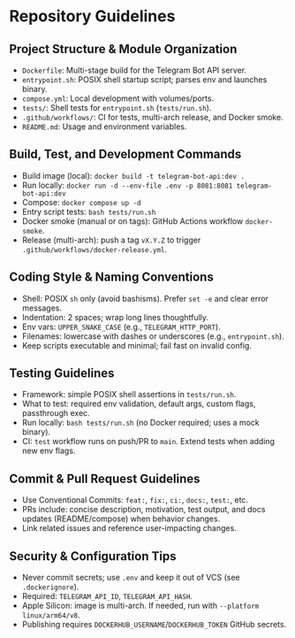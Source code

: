 # Repository Guidelines

## Project Structure & Module Organization
- `Dockerfile`: Multi-stage build for the Telegram Bot API server.
- `entrypoint.sh`: POSIX shell startup script; parses env and launches binary.
- `compose.yml`: Local development with volumes/ports.
- `tests/`: Shell tests for `entrypoint.sh` (`tests/run.sh`).
- `.github/workflows/`: CI for tests, multi-arch release, and Docker smoke.
- `README.md`: Usage and environment variables.

## Build, Test, and Development Commands
- Build image (local): `docker build -t telegram-bot-api:dev .`
- Run locally: `docker run -d --env-file .env -p 8081:8081 telegram-bot-api:dev`
- Compose: `docker compose up -d`
- Entry script tests: `bash tests/run.sh`
- Docker smoke (manual or on tags): GitHub Actions workflow `docker-smoke`.
- Release (multi-arch): push a tag `vX.Y.Z` to trigger `.github/workflows/docker-release.yml`.

## Coding Style & Naming Conventions
- Shell: POSIX `sh` only (avoid bashisms). Prefer `set -e` and clear error messages.
- Indentation: 2 spaces; wrap long lines thoughtfully.
- Env vars: `UPPER_SNAKE_CASE` (e.g., `TELEGRAM_HTTP_PORT`).
- Filenames: lowercase with dashes or underscores (e.g., `entrypoint.sh`).
- Keep scripts executable and minimal; fail fast on invalid config.

## Testing Guidelines
- Framework: simple POSIX shell assertions in `tests/run.sh`.
- What to test: required env validation, default args, custom flags, passthrough exec.
- Run locally: `bash tests/run.sh` (no Docker required; uses a mock binary).
- CI: `test` workflow runs on push/PR to `main`. Extend tests when adding new env flags.

## Commit & Pull Request Guidelines
- Use Conventional Commits: `feat:`, `fix:`, `ci:`, `docs:`, `test:`, etc.
- PRs include: concise description, motivation, test output, and docs updates (README/compose) when behavior changes.
- Link related issues and reference user-impacting changes.

## Security & Configuration Tips
- Never commit secrets; use `.env` and keep it out of VCS (see `.dockerignore`).
- Required: `TELEGRAM_API_ID`, `TELEGRAM_API_HASH`.
- Apple Silicon: image is multi-arch. If needed, run with `--platform linux/arm64/v8`.
- Publishing requires `DOCKERHUB_USERNAME`/`DOCKERHUB_TOKEN` GitHub secrets.

